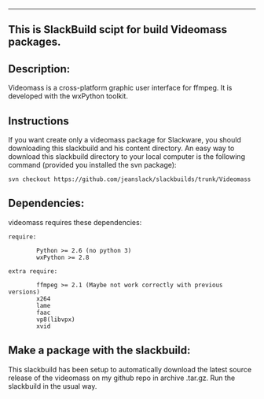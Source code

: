 ---------------------------------------------------------
This is SlackBuild scipt for build Videomass packages.
---------------------------------------------------------

Description:
----
Videomass is a cross-platform graphic user interface for ffmpeg. 
It is developed with the wxPython toolkit.

Instructions
----
If you want create only a videomass package for Slackware, you should 
downloading this slackbuild and his content directory. An easy way to download 
this slackbuild directory to your local computer is the following command 
(provided you installed the svn package):

    svn checkout https://github.com/jeanslack/slackbuilds/trunk/Videomass

Dependencies:
----
videomass requires these dependencies:

	require:
	
			Python >= 2.6 (no python 3)
			wxPython >= 2.8
    
    extra require:
    
			ffmpeg >= 2.1 (Maybe not work correctly with previous versions)
			x264
			lame
			faac
			vp8(libvpx)
			xvid 
    
Make a package with the slackbuild:
----
This slackbuild has been setup to automatically download the latest source 
release of the videomass on my github repo in archive .tar.gz.
Run the slackbuild in the usual way.

